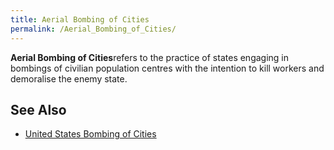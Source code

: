 ```yaml
---
title: Aerial Bombing of Cities
permalink: /Aerial_Bombing_of_Cities/
---
```


**Aerial Bombing of Cities**refers to the practice of states engaging in
bombings of civilian population centres with the intention to kill
workers and demoralise the enemy state.

## See Also

- [United States Bombing of
  Cities](United_States_Bombing_of_Cities.md "wikilink")